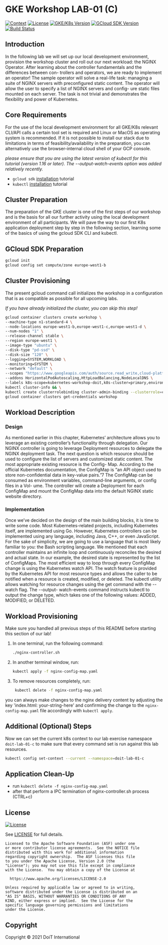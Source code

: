 # GKE Workshop LAB-01 (C)

[![Context](https://img.shields.io/badge/GKE%20Fundamentals-1-blue.svg)](#)
[![License](https://img.shields.io/badge/License-Apache%202.0-blue.svg)](https://opensource.org/licenses/Apache-2.0)
[![GKE/K8s Version](https://img.shields.io/badge/k8s%20version-1.18.20-blue.svg)](#)
[![GCloud SDK Version](https://img.shields.io/badge/gcloud%20version-359.0.0-blue.svg)](#)
[![Build Status](https://img.shields.io/badge/status-unstable-E47911.svg)](#)

## Introduction

In the following lab we will set up our local development environment, provision the workshop cluster and roll out our next workload: the NGINX Operator. After learning about the controller fundamentals and the differences between con- trollers and operators, we are ready to implement an operator! The sample operator will solve a real-life task: managing a suite of NGINX servers with preconfigured static content. The operator will allow the user to specify a list of NGINX servers and config- ure static files mounted on each server. The task is not trivial and demonstrates the flexibility and power of Kubernetes. 

## Core Requirements

For the use of the local development environment for all GKE/K8s relevant CLI/API calls a certain tool set is required and Linux or MacOS as operating system is recommended. If it is not possible to install our stack due to limitations in terms of feasibility/availability in the preparation, you can alternatively use the browser-internal cloud shell of your GCP console. 

_please ensure that you are using the latest version of kubectl for this tutorial (version 1.16 or later). The --output-watch-events option was added relatively recently._

- `gcloud sdk` [installation](https://cloud.google.com/sdk/docs/install) tutorial
- `kubectl` [installation](https://kubernetes.io/docs/tasks/tools/) tutorial 

## Cluster Preparation

The preparation of the GKE cluster is one of the first steps of our workshop and is the basis for all our further activity using the local development environment of all participants. We will pave the way to our first K8s application deployment step by step in the following section, learning some of the basics of using the gcloud SDK CLI and kubectl.

## GCloud SDK Preparation
```bash
gcloud init
gcloud config set compute/zone europe-west1-b
```

## Cluster Provisioning

The present gcloud command call initializes the workshop in a configuration that is as compatible as possible for all upcoming labs.

_If you have already initialized the cluster, you can skip this step!_

```bash
gcloud container clusters create workshop \
--machine-type n1-standard-4 \
--node-locations europe-west1-b,europe-west1-c,europe-west1-d \
--num-nodes "1" \
--release-channel stable \
--region europe-west1 \
--image-type "ubuntu" \
--disk-type "pd-ssd" \
--disk-size "120" \
--logging=SYSTEM,WORKLOAD \
--monitoring=SYSTEM \
--network "default" \
--scopes "https://www.googleapis.com/auth/source.read_write,cloud-platform" \
--addons HorizontalPodAutoscaling,HttpLoadBalancing,NodeLocalDNS \
--labels k8s-scope=kubernetes-workshop-doit,k8s-cluster=primary,environment=workshop && \
kubectl cluster-info && \
kubectl create clusterrolebinding cluster-admin-binding --clusterrole=cluster-admin --user=$(gcloud config get-value account) && \
gcloud container clusters get-credentials workshop
```

## Workload Description

### Design

As mentioned earlier in this chapter, Kubernetes’ architecture allows you to leverage an existing controller’s functionality through delegation. Our NGINX controller is going to leverage Deployment resources to delegate the NGINX deployment task.
The next question is which resource should be used to configure the list of servers and customized static content. The most appropriate existing resource is the Config- Map. According to the official Kubernetes documentation, the ConfigMap is “an API object used to store non-confidential data in key-value pairs.”7 The ConfigMap can be consumed as environment variables, command-line arguments, or config files in a Vol- ume. The controller will create a Deployment for each ConfigMap and mount the ConfigMap data into the default NGINX static website directory.

### Implementation

Once we’ve decided on the design of the main building blocks, it is time to write some code. Most Kubernetes-related projects, including Kubernetes itself, are implemented using Go. However, Kubernetes controllers can be implemented using any language, including Java, C++, or even JavaScript. For the sake of simplicity, we are going to use a language that is most likely familiar to you: the Bash scripting language. We mentioned that each controller maintains an infinite loop and continuously reconciles the desired and actual state. In our example, the desired state is represented by the list of ConfigMaps. The most efficient way to loop through every ConfigMap change is using the Kubernetes watch API. The watch feature is provided by the Kubernetes API for most resource types and allows the caller to be notified when a resource is created, modified, or deleted. The kubectl utility allows watching for resource changes using the get command with the --watch flag. The --output- watch-events command instructs kubectl to output the change type, which takes one of the following values: ADDED, MODIFIED, or DELETED.

## Workload Provisioning

Make sure you handled all previous steps of this README before starting this section of our lab! 

1. In one terminal, run the following command:
    ```bash
    ./nginx-controller.sh
    ```

2. In another terminal window, run:
    ```bash
    kubectl apply -f nginx-config-map.yaml
    ```

3. To remove resources completely, run:
   ```bash
    kubectl delete -f nginx-config-map.yaml
   ```

you can always make changes to the nginx delivery content by adjusting the key 'index.html: your-string-here' and confirming the change to the `nginx-config-map.yaml` file accordingly with `kubectl apply`.

## Additional (Optional) Steps

Now we can set the current k8s context to our lab exercise namespace `doit-lab-01-c` to make sure that every command set is run against this lab resources.

```bash
kubectl config set-context --current --namespace=doit-lab-01-c
```

## Application Clean-Up

- run `kubectl delete -f nginx-config-map.yaml`
- after that perform a IPC termination of nginx-controller.sh process (CTRL+c)

## License

[![License](https://img.shields.io/badge/License-Apache%202.0-blue.svg)](https://opensource.org/licenses/Apache-2.0)

See [LICENSE](LICENSE) for full details.

    Licensed to the Apache Software Foundation (ASF) under one
    or more contributor license agreements.  See the NOTICE file
    distributed with this work for additional information
    regarding copyright ownership.  The ASF licenses this file
    to you under the Apache License, Version 2.0 (the
    "License"); you may not use this file except in compliance
    with the License.  You may obtain a copy of the License at

      https://www.apache.org/licenses/LICENSE-2.0

    Unless required by applicable law or agreed to in writing,
    software distributed under the License is distributed on an
    "AS IS" BASIS, WITHOUT WARRANTIES OR CONDITIONS OF ANY
    KIND, either express or implied.  See the License for the
    specific language governing permissions and limitations
    under the License.

## Copyright

Copyright © 2021 DoiT International